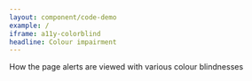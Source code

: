 ```yaml
---
layout: component/code-demo
example: /
iframe: a11y-colorblind
headline: Colour impairment
---
```



How the page alerts are viewed with various colour blindnesses
